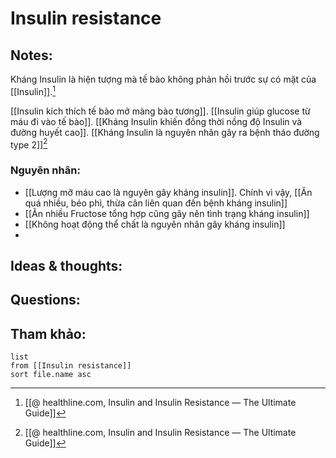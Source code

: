 # Insulin resistance

## Notes:
Kháng Insulin là hiện tượng mà tế bào không phản hồi trước sự có mặt của [[Insulin]].[^1] 

[[Insulin kích thích tế bào mở màng bào tương]]. [[Insulin giúp glucose từ máu đi vào tế bào]]. [[Kháng Insulin khiến đồng thời nồng độ Insulin và đường huyết cao]]. [[Kháng Insulin là nguyên nhân gây ra bệnh tháo đường type 2]][^1] 

### Nguyên nhân:
- [[Lượng mỡ máu cao là nguyên gây kháng insulin]]. Chính vì vậy, [[Ăn quá nhiều, béo phì, thừa cân liên quan đến bệnh kháng insulin]]
- [[Ăn nhiều Fructose tổng hợp cũng gây nên tình trạng kháng insulin]]
- [[Không hoạt động thể chất là nguyên nhân gây kháng insulin]]
- 
## Ideas & thoughts:

## Questions:


## Tham khảo:
```dataview
list
from [[Insulin resistance]]
sort file.name asc
```
[^1]:[[@ healthline.com, Insulin and Insulin Resistance — The Ultimate Guide]]